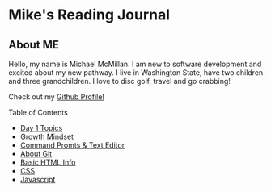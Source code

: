 # Mike's Reading Journal

## About ME

Hello, my name is Michael McMillan. I am new to software development and excited about my new pathway. I live in Washington State, have two children and three grandchildren. I love to disc golf, travel and go crabbing!

Check out my [Github Profile!](https://github.com/mikemc26m)

Table of Contents

* [Day 1 Topics](topicsDay1.md)
* [Growth Mindset](growthmindset.md)
* [Command Promts & Text Editor](CodersComputer.md)
* [About Git](git.md)
* [Basic HTML Info](htmlinfo.md)
* [CSS](css.md)
* [Javascript](js.md)
